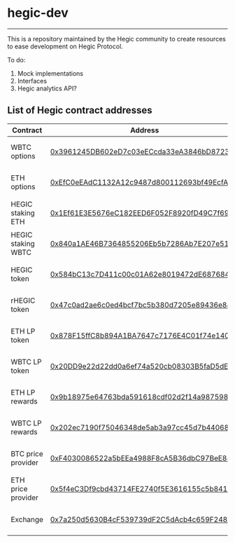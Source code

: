 # hegic-dev
-------
This is a repository maintained by the Hegic community to create resources to ease development on Hegic Protocol.

To do:
1. Mock implementations
2. Interfaces
4. Hegic analytics API?


## List of Hegic contract addresses

Contract | Address | Links
--- | --- | ---
WBTC options | [0x3961245DB602eD7c03eECcda33eA3846bD8723BD](https://etherscan.io/address/0x3961245DB602eD7c03eECcda33eA3846bD8723BD#code) | [ES中国](https://cn.etherscan.com/address/0x3961245DB602eD7c03eECcda33eA3846bD8723BD#code), [Aleth](https://explorer.aleth.io/account/0x3961245DB602eD7c03eECcda33eA3846bD8723BD), [Blockchair](https://blockchair.com/ethereum/address/0x3961245DB602eD7c03eECcda33eA3846bD8723BD)
ETH options | [0xEfC0eEAdC1132A12c9487d800112693bf49EcfA2](https://etherscan.io/address/0xEfC0eEAdC1132A12c9487d800112693bf49EcfA2#code) | [ES中国](https://cn.etherscan.com/address/0xEfC0eEAdC1132A12c9487d800112693bf49EcfA2#code), [Aleth](https://explorer.aleth.io/account/0xEfC0eEAdC1132A12c9487d800112693bf49EcfA2), [Blockchair](https://blockchair.com/ethereum/address/0xEfC0eEAdC1132A12c9487d800112693bf49EcfA2)
HEGIC staking ETH | [0x1Ef61E3E5676eC182EED6F052F8920fD49C7f69a](https://etherscan.io/address/0x1Ef61E3E5676eC182EED6F052F8920fD49C7f69a#code) | [ES中国](https://cn.etherscan.com/address/0x1Ef61E3E5676eC182EED6F052F8920fD49C7f69a#code), [Aleth](https://explorer.aleth.io/account/0x1Ef61E3E5676eC182EED6F052F8920fD49C7f69a), [Blockchair](https://blockchair.com/ethereum/address/0x1Ef61E3E5676eC182EED6F052F8920fD49C7f69a)
HEGIC staking WBTC | [0x840a1AE46B7364855206Eb5b7286Ab7E207e515b](https://etherscan.io/address/0x840a1AE46B7364855206Eb5b7286Ab7E207e515b#code) | [ES中国](https://cn.etherscan.com/address/0x840a1AE46B7364855206Eb5b7286Ab7E207e515b#code), [Aleth](https://explorer.aleth.io/account/0x840a1AE46B7364855206Eb5b7286Ab7E207e515b), [Blockchair](https://blockchair.com/ethereum/address/0x840a1AE46B7364855206Eb5b7286Ab7E207e515b)
HEGIC token | [0x584bC13c7D411c00c01A62e8019472dE68768430](https://etherscan.io/address/0x584bC13c7D411c00c01A62e8019472dE68768430#code) | [ES中国](https://cn.etherscan.com/address/0x584bC13c7D411c00c01A62e8019472dE68768430#code), [Aleth](https://explorer.aleth.io/account/0x584bC13c7D411c00c01A62e8019472dE68768430), [Blockchair](https://blockchair.com/ethereum/address/0x584bC13c7D411c00c01A62e8019472dE68768430)
rHEGIC token | [0x47c0ad2ae6c0ed4bcf7bc5b380d7205e89436e84](https://etherscan.io/address/0x47c0ad2ae6c0ed4bcf7bc5b380d7205e89436e84#code) | [ES中国](https://cn.etherscan.com/address/0x47c0ad2ae6c0ed4bcf7bc5b380d7205e89436e84#code), [Aleth](https://explorer.aleth.io/account/0x47c0ad2ae6c0ed4bcf7bc5b380d7205e89436e84), [Blockchair](https://blockchair.com/ethereum/address/0x47c0ad2ae6c0ed4bcf7bc5b380d7205e89436e84)
ETH LP token | [0x878F15ffC8b894A1BA7647c7176E4C01f74e140b](https://etherscan.io/address/0x878F15ffC8b894A1BA7647c7176E4C01f74e140b#code) | [ES中国](https://cn.etherscan.com/address/0x878F15ffC8b894A1BA7647c7176E4C01f74e140b#code), [Aleth](https://explorer.aleth.io/account/0x878F15ffC8b894A1BA7647c7176E4C01f74e140b), [Blockchair](https://blockchair.com/ethereum/address/0x878F15ffC8b894A1BA7647c7176E4C01f74e140b)
WBTC LP token | [0x20DD9e22d22dd0a6ef74a520cb08303B5faD5dE7](https://etherscan.io/address/0x20DD9e22d22dd0a6ef74a520cb08303B5faD5dE7#code) | [ES中国](https://cn.etherscan.com/address/0x20DD9e22d22dd0a6ef74a520cb08303B5faD5dE7#code), [Aleth](https://explorer.aleth.io/account/0x20DD9e22d22dd0a6ef74a520cb08303B5faD5dE7), [Blockchair](https://blockchair.com/ethereum/address/0x20DD9e22d22dd0a6ef74a520cb08303B5faD5dE7)
ETH LP rewards | [0x9b18975e64763bda591618cdf02d2f14a9875981](https://etherscan.io/address/0x9b18975e64763bda591618cdf02d2f14a9875981#code) | [ES中国](https://cn.etherscan.com/address/0x9b18975e64763bda591618cdf02d2f14a9875981#code), [Aleth](https://explorer.aleth.io/account/0x9b18975e64763bda591618cdf02d2f14a9875981), [Blockchair](https://blockchair.com/ethereum/address/0x9b18975e64763bda591618cdf02d2f14a9875981)
WBTC LP rewards | [0x202ec7190f75046348de5ab3a97cc45d7b440680](https://etherscan.io/address/0x202ec7190f75046348de5ab3a97cc45d7b440680#code) | [ES中国](https://cn.etherscan.com/address/0x202ec7190f75046348de5ab3a97cc45d7b440680#code), [Aleth](https://explorer.aleth.io/account/0x202ec7190f75046348de5ab3a97cc45d7b440680), [Blockchair](https://blockchair.com/ethereum/address/0x202ec7190f75046348de5ab3a97cc45d7b440680)
BTC price provider | [0xF4030086522a5bEEa4988F8cA5B36dbC97BeE88c](https://etherscan.io/address/0xF4030086522a5bEEa4988F8cA5B36dbC97BeE88c#code) | [ES中国](https://cn.etherscan.com/address/0xF4030086522a5bEEa4988F8cA5B36dbC97BeE88c#code), [Aleth](https://explorer.aleth.io/account/0xF4030086522a5bEEa4988F8cA5B36dbC97BeE88c), [Blockchair](https://blockchair.com/ethereum/address/0xF4030086522a5bEEa4988F8cA5B36dbC97BeE88c)
ETH price provider | [0x5f4eC3Df9cbd43714FE2740f5E3616155c5b8419](https://etherscan.io/address/0x5f4eC3Df9cbd43714FE2740f5E3616155c5b8419#code) | [ES中国](https://cn.etherscan.com/address/0x5f4eC3Df9cbd43714FE2740f5E3616155c5b8419#code), [Aleth](https://explorer.aleth.io/account/0x5f4eC3Df9cbd43714FE2740f5E3616155c5b8419), [Blockchair](https://blockchair.com/ethereum/address/0x5f4eC3Df9cbd43714FE2740f5E3616155c5b8419)
Exchange | [0x7a250d5630B4cF539739dF2C5dAcb4c659F2488D](https://etherscan.io/address/0x7a250d5630B4cF539739dF2C5dAcb4c659F2488D#code) | [ES中国](https://cn.etherscan.com/address/0x7a250d5630B4cF539739dF2C5dAcb4c659F2488D#code), [Aleth](https://explorer.aleth.io/account/0x7a250d5630B4cF539739dF2C5dAcb4c659F2488D), [Blockchair](https://blockchair.com/ethereum/address/0x7a250d5630B4cF539739dF2C5dAcb4c659F2488D)
